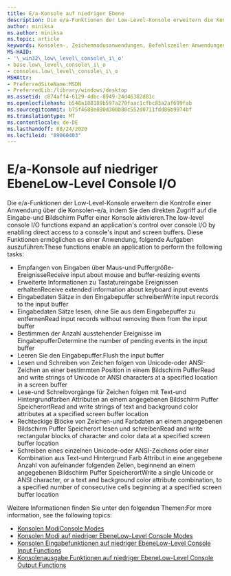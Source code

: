 ```yaml
---
title: E/a-Konsole auf niedriger Ebene
description: Die e/a-Funktionen der Low-Level-Konsole erweitern die Kontrolle einer Anwendung über die Konsolen-e/a, indem Sie den direkten Zugriff auf die Eingabe-und Bildschirm Puffer einer Konsole aktivieren.
author: miniksa
ms.author: miniksa
ms.topic: article
keywords: Konsolen-, Zeichenmodusanwendungen, Befehlszeilen Anwendungen, Terminalanwendungen, Konsolen-API
MS-HAID:
- '\_win32\_low\_level\_console\_i\_o'
- base.low\_level\_console\_i\_o
- consoles.low\_level\_console\_i\_o
MSHAttr:
- PreferredSiteName:MSDN
- PreferredLib:/library/windows/desktop
ms.assetid: c874aff4-6129-4dbc-8949-24d46382d81c
ms.openlocfilehash: b548a188189b597a270faac1cfbc83a2af699fab
ms.sourcegitcommit: b75f4688e080d300b80c552d0711fdd86b9974bf
ms.translationtype: MT
ms.contentlocale: de-DE
ms.lasthandoff: 08/24/2020
ms.locfileid: "89060403"
---
```

# <a name="low-level-console-io"></a><span data-ttu-id="b1cb2-104">E/a-Konsole auf niedriger Ebene</span><span class="sxs-lookup"><span data-stu-id="b1cb2-104">Low-Level Console I/O</span></span>


<span data-ttu-id="b1cb2-105">Die e/a-Funktionen der Low-Level-Konsole erweitern die Kontrolle einer Anwendung über die Konsolen-e/a, indem Sie den direkten Zugriff auf die Eingabe-und Bildschirm Puffer einer Konsole aktivieren.</span><span class="sxs-lookup"><span data-stu-id="b1cb2-105">The low-level console I/O functions expand an application's control over console I/O by enabling direct access to a console's input and screen buffers.</span></span> <span data-ttu-id="b1cb2-106">Diese Funktionen ermöglichen es einer Anwendung, folgende Aufgaben auszuführen:</span><span class="sxs-lookup"><span data-stu-id="b1cb2-106">These functions enable an application to perform the following tasks:</span></span>

- <span data-ttu-id="b1cb2-107">Empfangen von Eingaben über Maus-und Puffergröße-Ereignisse</span><span class="sxs-lookup"><span data-stu-id="b1cb2-107">Receive input about mouse and buffer-resizing events</span></span>
- <span data-ttu-id="b1cb2-108">Erweiterte Informationen zu Tastatureingabe Ereignissen erhalten</span><span class="sxs-lookup"><span data-stu-id="b1cb2-108">Receive extended information about keyboard input events</span></span>
- <span data-ttu-id="b1cb2-109">Eingabedaten Sätze in den Eingabepuffer schreiben</span><span class="sxs-lookup"><span data-stu-id="b1cb2-109">Write input records to the input buffer</span></span>
- <span data-ttu-id="b1cb2-110">Eingabedaten Sätze lesen, ohne Sie aus dem Eingabepuffer zu entfernen</span><span class="sxs-lookup"><span data-stu-id="b1cb2-110">Read input records without removing them from the input buffer</span></span>
- <span data-ttu-id="b1cb2-111">Bestimmen der Anzahl ausstehender Ereignisse im Eingabepuffer</span><span class="sxs-lookup"><span data-stu-id="b1cb2-111">Determine the number of pending events in the input buffer</span></span>
- <span data-ttu-id="b1cb2-112">Leeren Sie den Eingabepuffer.</span><span class="sxs-lookup"><span data-stu-id="b1cb2-112">Flush the input buffer</span></span>
- <span data-ttu-id="b1cb2-113">Lesen und Schreiben von Zeichen folgen von Unicode-oder ANSI-Zeichen an einer bestimmten Position in einem Bildschirm Puffer</span><span class="sxs-lookup"><span data-stu-id="b1cb2-113">Read and write strings of Unicode or ANSI characters at a specified location in a screen buffer</span></span>
- <span data-ttu-id="b1cb2-114">Lese-und Schreibvorgänge für Zeichen folgen mit Text-und Hintergrundfarben Attributen an einem angegebenen Bildschirm Puffer Speicherort</span><span class="sxs-lookup"><span data-stu-id="b1cb2-114">Read and write strings of text and background color attributes at a specified screen buffer location</span></span>
- <span data-ttu-id="b1cb2-115">Rechteckige Blöcke von Zeichen-und Farbdaten an einem angegebenen Bildschirm Puffer Speicherort lesen und schreiben</span><span class="sxs-lookup"><span data-stu-id="b1cb2-115">Read and write rectangular blocks of character and color data at a specified screen buffer location</span></span>
- <span data-ttu-id="b1cb2-116">Schreiben eines einzelnen Unicode-oder ANSI-Zeichens oder einer Kombination aus Text-und Hintergrund Farb Attribut in eine angegebene Anzahl von aufeinander folgenden Zellen, beginnend an einem angegebenen Bildschirm Puffer Speicherort</span><span class="sxs-lookup"><span data-stu-id="b1cb2-116">Write a single Unicode or ANSI character, or a text and background color attribute combination, to a specified number of consecutive cells beginning at a specified screen buffer location</span></span>

<span data-ttu-id="b1cb2-117">Weitere Informationen finden Sie unter den folgenden Themen:</span><span class="sxs-lookup"><span data-stu-id="b1cb2-117">For more information, see the following topics:</span></span>

- [<span data-ttu-id="b1cb2-118">Konsolen Modi</span><span class="sxs-lookup"><span data-stu-id="b1cb2-118">Console Modes</span></span>](console-modes.md)
- [<span data-ttu-id="b1cb2-119">Konsolen Modi auf niedriger Ebene</span><span class="sxs-lookup"><span data-stu-id="b1cb2-119">Low-Level Console Modes</span></span>](low-level-console-modes.md)
- [<span data-ttu-id="b1cb2-120">Konsolen Eingabefunktionen auf niedriger Ebene</span><span class="sxs-lookup"><span data-stu-id="b1cb2-120">Low-Level Console Input Functions</span></span>](low-level-console-input-functions.md)
- [<span data-ttu-id="b1cb2-121">Konsolenausgabe Funktionen auf niedriger Ebene</span><span class="sxs-lookup"><span data-stu-id="b1cb2-121">Low-Level Console Output Functions</span></span>](low-level-console-output-functions.md)

 

 




